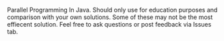 Parallel Programming In Java. Should only use for education purposes and comparison with your own solutions. Some of these may not be the most effiecent solution. Feel free to ask questions or post feedback via Issues tab.

